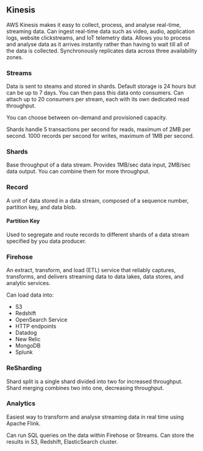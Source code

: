 ## Kinesis

AWS Kinesis makes it easy to collect, process, and analyse real-time, streaming data. Can ingest real-time data such as video, audio, application logs, website clickstreams, and IoT telemetry data. Allows you to process and analyse data as it arrives instantly rather than having to wait till all of the data is collected. Synchronously replicates data across three availability zones.

### Streams

Data is sent to steams and stored in shards. Default storage is 24 hours but can be up to 7 days. You can then pass this data onto consumers. Can attach up to 20 consumers per stream, each with its own dedicated read throughput.

You can choose between on-demand and provisioned capacity.

Shards handle 5 transactions per second for reads, maximum of 2MB per second. 1000 records per second for writes, maximum of 1MB per second.

### Shards

Base throughput of a data stream. Provides 1MB/sec data input, 2MB/sec data output. You can combine them for more throughput.

### Record

A unit of data stored in a data stream, composed of a sequence number, partition key, and data blob.

#### Partition Key

Used to segregate and route records to different shards of a data stream specified by you data producer.

### Firehose

An extract, transform, and load (ETL) service that reliably captures, transforms, and delivers streaming data to data lakes, data stores, and analytic services.

Can load data into:

- S3
- Redshift
- OpenSearch Service
- HTTP endpoints
- Datadog
- New Relic
- MongoDB
- Splunk

### ReSharding

Shard split is a single shard divided into two for increased throughput. Shard merging combines two into one, decreasing throughput.

### Analytics

Easiest way to transform and analyse streaming data in real time using Apache Flink.

Can run SQL queries on the data within Firehose or Streams. Can store the results in S3, Redshift, ElasticSearch cluster.
